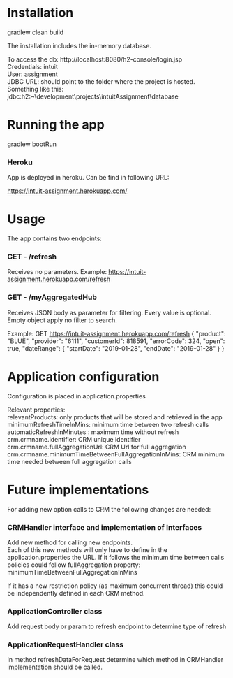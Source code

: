 # Installation
gradlew clean build

The installation includes the in-memory database. 

To access the db:
http://localhost:8080/h2-console/login.jsp <br>
Credentials: intuit<br>
User: assignment<br>
JDBC URL: should point to the folder where the project is hosted. Something like this: jdbc:h2:~\development\projects\intuitAssignment\database

# Running the app
gradlew bootRun

### Heroku
App is deployed in heroku. Can be find in following URL:

https://intuit-assignment.herokuapp.com/

# Usage
The app contains two endpoints:
### GET - /refresh
Receives no parameters. 
Example:
https://intuit-assignment.herokuapp.com/refresh

### GET - /myAggregatedHub
Receives JSON body as parameter for filtering. Every value is optional.
<br>
 Empty object apply no filter to search.

Example:
GET https://intuit-assignment.herokuapp.com/refresh
{
  "product": "BLUE",
  "provider": "6111",
  "customerId": 818591,
  "errorCode": 324,
  "open": true,
  "dateRange": {
    "startDate": "2019-01-28",
    "endDate": "2019-01-28"
  }
}


# Application configuration
Configuration is placed in application.properties

Relevant properties:<br>
relevantProducts: only products that will be stored and retrieved in the app
minimumRefreshTimeInMins: minimum time between two refresh calls<br>
automaticRefreshInMinutes : maximum time without refresh<br>
crm.crmname.identifier: CRM unique identifier<br>
crm.crmname.fullAggregationUrl: CRM Url for full aggregation<br>
crm.crmname.minimumTimeBetweenFullAggregationInMins: CRM minimum time needed between full aggregation calls<br> 

# Future implementations
For adding new option calls to CRM the following changes are needed:

### CRMHandler interface and implementation of Interfaces 
Add new method for calling new endpoints.<br>
Each of this new methods will only have to define in the application.properties the URL.
If it follows the minimum time between calls policies could follow fullAggregation property: minimumTimeBetweenFullAggregationInMins

If it has a new restriction policy (as maximum concurrent thread) this could be independently defined in each CRM method.

### ApplicationController class
Add request body or param to refresh endpoint to determine type of refresh
 
### ApplicationRequestHandler class
In method refreshDataForRequest determine which method in CRMHandler implementation should be called.

